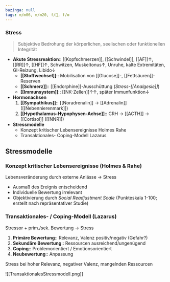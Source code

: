 ```yaml
---
bazinga: null
tags: m/m06, m/m20, f/💭, f/⚙️
---
```

### Stress
> Subjektive Bedrohung der körperlichen, seelischen oder funktionellen Integrität
- **Akute Stressreaktion**:: [[Kopfschmerzen]], [[Schwindel]], [[AF]]↑, [[RR]]↑, [[HF]]↑, Schwitzen, Muskeltonus↑, Unruhe, kalte Extremitäten, GI-Reizung, Libido↓ 
	- **[[Stoffwechsel]]**:: Mobilisation von [[Glucose]]-, [[Fettsäuren]]-Reserven
	- **[[Schmerz]]**:: [[Endorphine]]-Ausschüttung (*Stress-[[Analgesie]]*)
	- **[[Immunsystem]]**:: [[NK-Zellen]]↑↑, später Immunfunktion↓ 
- **Hormonachsen**
	1. **[[Sympathikus]]**:: [[Noradrenalin]] → [[Adrenalin]] ([[Nebennierenmark]])
	2. **[[Hypothalamus-Hypophysen-Achse]]**:: CRH → [[ACTH]] → [[Cortisol]] ([[NNR]])
- **Stressmodelle**
	- Konzept kritischer Lebensereignisse Holmes Rahe
	- Transaktionales- Coping-Modell Lazarus


## Stressmodelle

### **Konzept kritischer Lebensereignisse (Holmes & Rahe)**

Lebensveränderung durch externe Anlässe → Stress

- Ausmaß des Ereignis entscheidend
- Individuelle Bewertung irrelevant
- Objektivierung durch *Social Readjustment Scale* (Punkteskala 1-100; erstellt nach repräsentativer Studie)

### **Transaktionales- / Coping-Modell (Lazarus)**

Stressor + prim./sek. Bewertung → Stress

1. **Primäre Bewertung**:: Relevanz, Valenz positiv/negativ (Gefahr?)
2. **Sekundäre Bewertung**:: Ressourcen ausreichend/ungenügend
3. **Coping**:: Problemorientiert / Emotionsorientiert
4. **Neubewertung**:: Anpassung

Stress bei hoher Relevanz, negativer Valenz, mangelnden Ressourcen

![[TransaktionalesStressmodell.png]]
